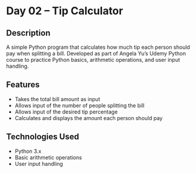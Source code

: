 # Day 02 – Tip Calculator

## Description
A simple Python program that calculates how much tip each person should pay when splitting a bill. Developed as part of Angela Yu’s Udemy Python course to practice Python basics, arithmetic operations, and user input handling.

## Features
- Takes the total bill amount as input  
- Allows input of the number of people splitting the bill  
- Allows input of the desired tip percentage  
- Calculates and displays the amount each person should pay  

## Technologies Used
- Python 3.x  
- Basic arithmetic operations  
- User input handling  

